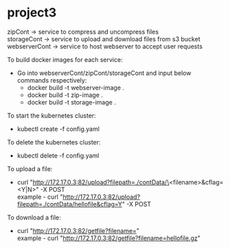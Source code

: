 # project3

zipCont -> service to compress and uncompress files <br/>
storageCont -> service to upload and download files from s3 bucket <br/>
webserverCont -> service to host webserver to accept user requests <br/>

To build docker images for each service:
- Go into webserverCont/zipCont/storageCont and input below commands respectively:
	- docker build -t webserver-image .
	- docker build -t zip-image .
	- docker build -t storage-image .

To start the kubernetes cluster:
- kubectl create -f config.yaml

To delete the kubernetes cluster:
-  kubectl delete -f config.yaml

To upload a file:
- curl "http://172.17.0.3:82/upload?filepath=./contData/\<filename\>&cflag=\<Y|N\>" -X POST <br/>
example - curl "http://172.17.0.3:82/upload?filepath=./contData/hellofile&cflag=Y" -X POST <br/>

To download a file:
- curl "http://172.17.0.3:82/getfile?filename=<filename>" <br/>
example - curl "http://172.17.0.3:82/getfile?filename=hellofile.gz" <br/>
